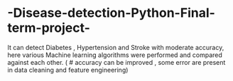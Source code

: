 # -Disease-detection-Python-Final-term-project-
It can detect Diabetes , Hypertension and Stroke with moderate accuracy, here various Machine learning algorithms were performed and compared against each other. ( # accuracy can be improved , some error are present in data cleaning and feature engineering) 

